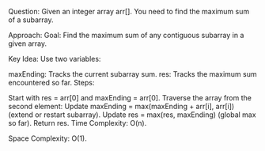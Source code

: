 Question:
Given an integer array arr[]. You need to find the maximum sum of a subarray.


Approach:
Goal: Find the maximum sum of any contiguous subarray in a given array.

Key Idea: Use two variables:

maxEnding: Tracks the current subarray sum.
res: Tracks the maximum sum encountered so far.
Steps:

Start with res = arr[0] and maxEnding = arr[0].
Traverse the array from the second element:
Update maxEnding = max(maxEnding + arr[i], arr[i]) (extend or restart subarray).
Update res = max(res, maxEnding) (global max so far).
Return res.
Time Complexity: O(n).

Space Complexity: O(1).

